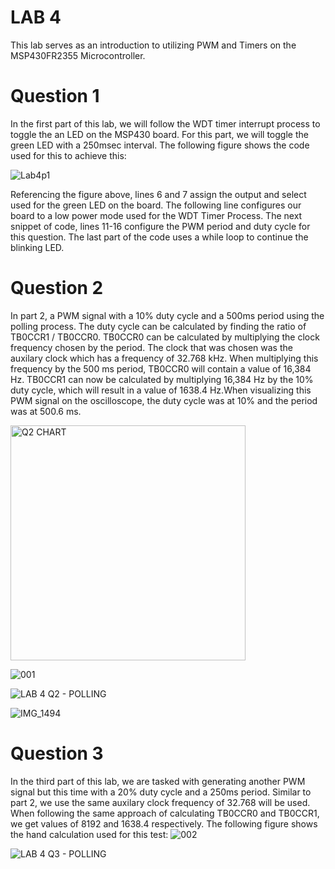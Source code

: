 # LAB 4

This lab serves as an introduction to utilizing PWM and Timers on the MSP430FR2355 Microcontroller.

# Question 1

In the first part of this lab, we will follow the WDT timer interrupt process to toggle the an LED on the MSP430 board. For this part, we will toggle the green LED with a 250msec interval. The following figure shows the code used for this to achieve this:

![Lab4p1](https://user-images.githubusercontent.com/85361948/200364637-aa6fcca6-f80a-4ea1-919b-eef7aa2e79a6.PNG)

Referencing the figure above, lines 6 and 7 assign the output and select used for the green LED on the board. The following line configures our board to a low power mode used for the WDT Timer Process. The next snippet of code, lines 11-16 configure the PWM period and duty cycle for this question. The last part of the code uses a while loop to continue the blinking LED.

# Question 2
In part 2, a PWM signal with a 10% duty cycle and a 500ms period using the polling process. The duty cycle can be calculated by finding the ratio of TB0CCR1 / TB0CCR0. TB0CCR0 can be calculated by multiplying the clock frequency chosen by the period. The clock that was chosen was the auxilary clock which has a frequency of 32.768 kHz. When multiplying this frequency by the 500 ms period, TB0CCR0 will contain a value of 16,384 Hz. TB0CCR1 can now be calculated by multiplying 16,384 Hz by the 10% duty cycle, which will result in a value of 1638.4 Hz.When visualizing this PWM signal on the oscilloscope, the duty cycle was at 10% and the period was at 500.6 ms. 

<img width="376" alt="Q2 CHART" src="https://user-images.githubusercontent.com/98994111/200406540-491f6b27-6d3a-432b-85b5-0263feaf3726.png">

![001](https://user-images.githubusercontent.com/98994111/200408272-de1623a4-6c35-4c68-847a-537064c6e161.jpg)

![LAB 4 Q2 - POLLING](https://user-images.githubusercontent.com/98994111/200405999-01542d7d-7e78-4bf3-a0a4-2bbd8939e4cf.png)

![IMG_1494](https://user-images.githubusercontent.com/98994111/200368912-0060acf2-1000-4ae3-bf50-a5eaddc772e8.jpg)


# Question 3
In the third part of this lab, we are tasked with generating another PWM signal but this time with a 20% duty cycle and a 250ms period. Similar to part 2, we use the same auxilary clock frequency of 32.768 will be used. When following the same approach of calculating TB0CCR0 and TB0CCR1, we get values of 8192 and 1638.4 respectively. The following figure shows the hand calculation used for this test:
![002](https://user-images.githubusercontent.com/98994111/200408518-a6219216-74bb-42cf-a7b3-ed462ec80b21.jpg)

![LAB 4 Q3 - POLLING](https://user-images.githubusercontent.com/98994111/200408652-72a16f32-1228-4351-be7c-aed5e1b8570b.png)
